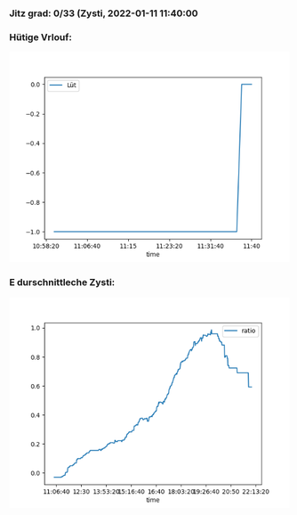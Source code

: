 ### Jitz grad: 0/33 (Zysti, 2022-01-11 11:40:00

### Hütige Vrlouf:
![Graph](Today.png)

### E durschnittleche Zysti:
![Graph](Zysti.png)